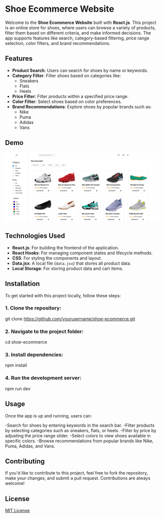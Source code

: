 # Shoe Ecommerce Website

Welcome to the **Shoe Ecommerce Website** built with **React.js**. This project is an online store for shoes, where users can browse a variety of products, filter them based on different criteria, and make informed decisions. The app supports features like search, category-based filtering, price range selection, color filters, and brand recommendations.

## Features

- **Product Search**: Users can search for shoes by name or keywords.
- **Category Filter**: Filter shoes based on categories like:
  - Sneakers
  - Flats
  - Heels
- **Price Filter**: Filter products within a specified price range.
- **Color Filter**: Select shoes based on color preferences.
- **Brand Recommendations**: Explore shoes by popular brands such as:
  - Nike
  - Puma
  - Adidas
  - Vans

## Demo

![Shoeif png](https://github.com/AshutoshDevX/Shoeify/blob/main/src/assets/e-commerce.png)
## Technologies Used

- **React.js**: For building the frontend of the application.
- **React Hooks**: For managing component states and lifecycle methods.
- **CSS**: For styling the components and layout.
- **Data.jsx**: A local file (`data.jsx`) that stores all product data.
- **Local Storage**: For storing product data and cart items.

## Installation

To get started with this project locally, follow these steps:

### 1. Clone the repository:
git clone https://github.com/yourusername/shoe-ecommerce.git

### 2. Navigate to the project folder:
cd shoe-ecommerce

### 3. Install dependencies:
npm install

### 4. Run the development server:
npm run dev

## Usage
Once the app is up and running, users can:

-Search for shoes by entering keywords in the search bar.
-Filter products by selecting categories such as sneakers, flats, or heels.
-Filter by price by adjusting the price range slider.
-Select colors to view shoes available in specific colors.
-Browse recommendations from popular brands like Nike, Puma, Adidas, and Vans.

## Contributing
If you'd like to contribute to this project, feel free to fork the repository, make your changes, and submit a pull request. Contributions are always welcome!

## License
[MIT License](LICENSE)